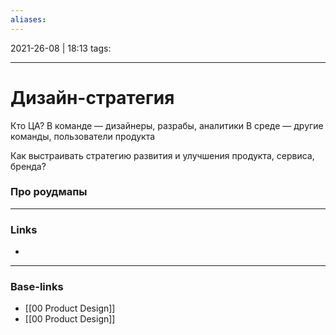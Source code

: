 ```yaml
---
aliases:
---
```

2021-26-08 | 18:13
tags: 
___

# Дизайн-стратегия
Кто ЦА?
В команде — дизайнеры, разрабы, аналитики
В среде — другие команды, пользователи продукта

Как выстраивать стратегию развития и улучшения продукта, сервиса, бренда?

### Про роудмапы



___
### Links
- 

___
### Base-links
- [[00 Product Design]]
- [[00 Product Design]]

